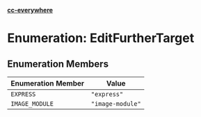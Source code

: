 [**cc-everywhere**](../../../../../index.md)

<HorizontalLine />

# Enumeration: EditFurtherTarget

## Enumeration Members

| Enumeration Member | Value |
| ------ | ------ |
| `EXPRESS` | `"express"` |
| `IMAGE_MODULE` | `"image-module"` |

